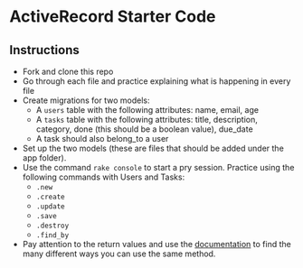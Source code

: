 # ActiveRecord Starter Code

## Instructions 
- Fork and clone this repo 
- Go through each file and practice explaining what is happening in every file
- Create migrations for two models:
    - A `users` table with the following attributes: name, email, age
    - A `tasks` table with the following attributes: title, description, category, done (this should be a boolean value), due_date
    - A task should also belong_to a user 
- Set up the two models (these are files that should be added under the app folder). 
- Use the command `rake console` to start a pry session. Practice using the following commands with Users and Tasks: 
  - `.new` 
  - `.create`
  - `.update`
  - `.save`
  - `.destroy`
  - `.find_by`
- Pay attention to the return values and use the [documentation](https://guides.rubyonrails.org/active_record_basics.html) to find the many different ways you can use the same method. 
